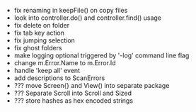 * fix renaming in keepFile() on copy files
* look into controller.do() and controller.find() usage
* fix delete on folder
* fix tab key action
* fix jumping selection
* fix ghost folders
* make logging optional triggered by '-log' command line flag
* change m.Error.Name to m.Error.Id
* handle 'keep all' event 
* add descriptions to ScanErrors
* ??? move Screen{} and View() into separate package
* ??? Separate Scroll into Scroll and Sized
* ??? store hashes as hex encoded strings
